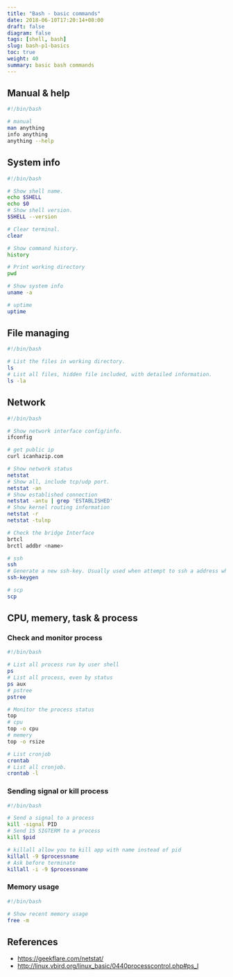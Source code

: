 ```yaml
---
title: "Bash - basic commands"
date: 2018-06-10T17:20:14+08:00
draft: false
diagram: false
tags: [shell, bash]
slug: bash-p1-basics
toc: true
weight: 40
summary: basic bash commands
---
```


## Manual & help

```bash
#!/bin/bash

# manual
man anything
info anything
anything --help
```

## System info

```bash
#!/bin/bash

# Show shell name.
echo $SHELL
echo $0
# Show shell version.
$SHELL --version

# Clear terminal.
clear

# Show command history.
history

# Print working directory
pwd

# Show system info
uname -a

# uptime
uptime
```

## File managing

```bash
#!/bin/bash

# List the files in working directory.
ls
# List all files, hidden file included, with detailed information.
ls -la
```

## Network

```bash
#!/bin/bash

# Show network interface config/info.
ifconfig

# get public ip
curl icanhazip.com

# Show network status
netstat
# Show all, include tcp/udp port.
netstat -an
# Show established connection
netstat -antu | grep 'ESTABLISHED'
# Show kernel routing information
netstat -r
netstat -tulnp

# Check the bridge Interface
brtcl
brctl addbr <name>

# ssh
ssh
# Generate a new ssh-key. Usually used when attempt to ssh a address which has change device/remote host. Use this when encounter error message: WARNING: REMOTE HOST IDENTIFICATION HAS CHANGED!
ssh-keygen

# scp
scp
```

## CPU, memery, task & process

### Check and monitor process

```bash
#!/bin/bash

# List all process run by user shell
ps
# List all process, even by status
ps aux
# pstree
pstree

# Monitor the process status
top
# cpu
top -o cpu
# memery
top -o rsize

# List cronjob
crontab
# List all cronjob.
crontab -l
```

### Sending signal or kill process

```bash
#!/bin/bash

# Send a signal to a process
kill -signal PID
# Send 15 SIGTERM to a process
kill $pid

# killall allow you to kill app with name instead of pid
killall -9 $processname
# Ask before terminate
killall -i -9 $processname
```

### Memory usage

```bash
#!/bin/bash

# Show recent memory usage
free -m
```

## References

- <https://geekflare.com/netstat/>
- <http://linux.vbird.org/linux_basic/0440processcontrol.php#ps_l>
